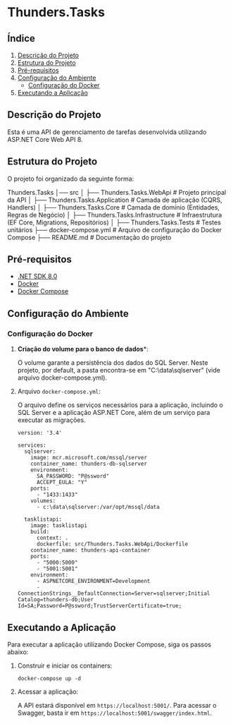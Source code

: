 ﻿# Thunders.Tasks

## Índice

1. [Descrição do Projeto](#descricao-do-projeto)
2. [Estrutura do Projeto](#estrutura-do-projeto)
3. [Pré-requisitos](#pre-requisitos)
4. [Configuração do Ambiente](#configuracao-do-ambiente)
   - [Configuração do Docker](#configuracao-do-docker)
5. [Executando a Aplicação](#executando-a-aplicacao)

## Descrição do Projeto

Esta é uma API de gerenciamento de tarefas desenvolvida utilizando ASP.NET Core Web API 8.

## Estrutura do Projeto

O projeto foi organizado da seguinte forma:

Thunders.Tasks
│── src
│ ├── Thunders.Tasks.WebApi # Projeto principal da API
│ ├── Thunders.Tasks.Application # Camada de aplicação (CQRS, Handlers)
│ ├── Thunders.Tasks.Core # Camada de domínio (Entidades, Regras de Negócio)
│ ├── Thunders.Tasks.Infrastructure # Infraestrutura (EF Core, Migrations, Repositórios)
│ ├── Thunders.Tasks.Tests # Testes unitários
├── docker-compose.yml # Arquivo de configuração do Docker Compose
├── README.md # Documentação do projeto

## Pré-requisitos

- [.NET SDK 8.0](https://dotnet.microsoft.com/download/dotnet/8.0)
- [Docker](https://www.docker.com/products/docker-desktop)
- [Docker Compose](https://docs.docker.com/compose/)

## Configuração do Ambiente

### Configuração do Docker

1. **Criação do volume para o banco de dados***:

	O volume garante a persistência dos dados do SQL Server. Neste projeto, por default, a pasta encontra-se em "C:\data\sqlserver" (vide arquivo docker-compose.yml).

2. Arquivo `docker-compose.yml`:
	
	O arquivo define os serviços necessários para a aplicação, incluindo o SQL Server e a aplicação ASP.NET Core, além de um serviço para executar as migrações.
  
    ```
    version: '3.4'

    services:
      sqlserver:
        image: mcr.microsoft.com/mssql/server
        container_name: thunders-db-sqlserver
        environment:
          SA_PASSWORD: "P@ssword"
          ACCEPT_EULA: "Y"
        ports:
          - "1433:1433"
        volumes:
          - c:\data\sqlserver:/var/opt/mssql/data
      
      tasklistapi:
        image: tasklistapi
        build:
          context: .
          dockerfile: src/Thunders.Tasks.WebApi/Dockerfile
        container_name: thunders-api-container
        ports:
          - "5000:5000"
          - "5001:5001"
        environment:
          - ASPNETCORE_ENVIRONMENT=Development
          - ConnectionStrings__DefaultConnection=Server=sqlserver;Initial Catalog=thunders-db;User Id=SA;Password=P@ssword;TrustServerCertificate=true;
    ```

## Executando a Aplicação

Para executar a aplicação utilizando Docker Compose, siga os passos abaixo:

1. Construir e iniciar os containers:

    ```
    docker-compose up -d
    ```

2. Acessar a aplicação:
    
    A API estará disponível em `https://localhost:5001/`. Para acessar o Swagger, basta ir em `https://localhost:5001/swagger/index.html`.